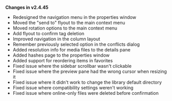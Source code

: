 **Changes in v2.4.45**

- Redesigned the navigation menu in the properties window
- Moved the "send to" flyout to the main context menu
- Moved rotation options to the main context menu
- Add flyout to confirm tag deletion
- Improved navigation in the column layout
- Remember previously selected option in the conflicts dialog
- Added resolution info for media files to the details pane
- Added hashes page to the properties window
- Added support for reordering items in favorites
- Fixed issue where the sidebar scrollbar wasn't clickable
- Fixed issue where the preview pane had the wrong cursor when resizing it
- Fixed issue where it didn't work to change the library default directory
- Fixed issue where compatibility settings weren't working
- Fixed issue where online-only files were deleted before confirmation
